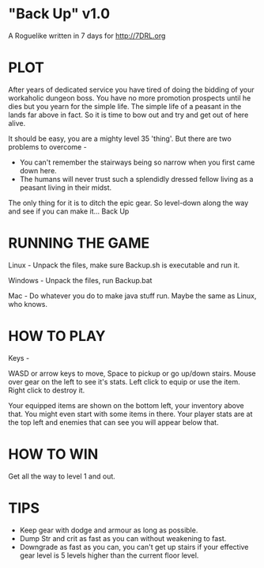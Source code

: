 "Back Up"   v1.0
================

A Roguelike written in 7 days for http://7DRL.org



PLOT
====

After years of dedicated service you have tired of doing the bidding of your
workaholic dungeon boss. You have no more promotion prospects until he dies but
you yearn for the simple life. The simple life of a peasant in the lands far
above in fact. So it is time to bow out and try and get out of here alive.

It should be easy, you are a mighty level 35 'thing'. But there are two
problems to overcome -

* You can't remember the stairways being so narrow when you first came down
  here.
* The humans will never trust such a splendidly dressed fellow living as a
  peasant living in their midst.

The only thing for it is to ditch the epic gear. So level-down along the way
and see if you can make it... Back Up




RUNNING THE GAME
================

Linux   - Unpack the files, make sure Backup.sh is executable and run it. 

Windows - Unpack the files, run Backup.bat

Mac     - Do whatever you do to make java stuff run. Maybe the same as Linux,
          who knows.



HOW TO PLAY
===========

Keys -

WASD or arrow keys to move, Space to pickup or go up/down stairs.
Mouse over gear on the left to see it's stats. Left click to equip or use the
item. Right click to destroy it.

Your equipped items are shown on the bottom left, your inventory above that.
You might even start with some items in there. Your player stats are at the top
left and enemies that can see you will appear below that.



HOW TO WIN
==========
Get all the way to level 1 and out.



TIPS
====
* Keep gear with dodge and armour as long as possible.
* Dump Str and crit as fast as you can without weakening to fast.
* Downgrade as fast as you can, you can't get up stairs if your effective gear 
  level is 5 levels higher than the current floor level.
